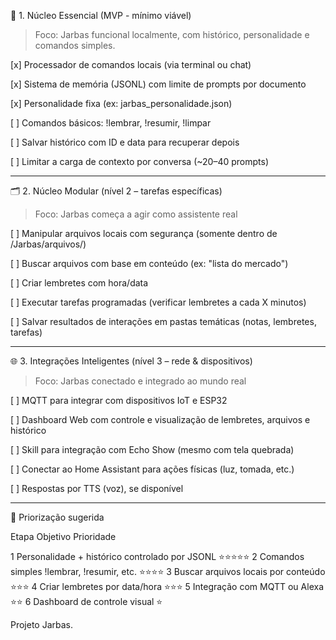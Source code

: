 🧠 1. Núcleo Essencial (MVP - mínimo viável)

> Foco: Jarbas funcional localmente, com histórico, personalidade e comandos simples.



[x] Processador de comandos locais (via terminal ou chat)

[x] Sistema de memória (JSONL) com limite de prompts por documento

[x] Personalidade fixa (ex: jarbas_personalidade.json)

[ ] Comandos básicos: !lembrar, !resumir, !limpar

[ ] Salvar histórico com ID e data para recuperar depois

[ ] Limitar a carga de contexto por conversa (~20–40 prompts)



---

🗂️ 2. Núcleo Modular (nível 2 – tarefas específicas)

> Foco: Jarbas começa a agir como assistente real



[ ] Manipular arquivos locais com segurança
(somente dentro de /Jarbas/arquivos/)

[ ] Buscar arquivos com base em conteúdo (ex: "lista do mercado")

[ ] Criar lembretes com hora/data

[ ] Executar tarefas programadas (verificar lembretes a cada X minutos)

[ ] Salvar resultados de interações em pastas temáticas (notas, lembretes, tarefas)



---

🌐 3. Integrações Inteligentes (nível 3 – rede & dispositivos)

> Foco: Jarbas conectado e integrado ao mundo real



[ ] MQTT para integrar com dispositivos IoT e ESP32

[ ] Dashboard Web com controle e visualização de lembretes, arquivos e histórico

[ ] Skill para integração com Echo Show (mesmo com tela quebrada)

[ ] Conectar ao Home Assistant para ações físicas (luz, tomada, etc.)

[ ] Respostas por TTS (voz), se disponível



---

🧩 Priorização sugerida

Etapa	Objetivo	Prioridade

1	Personalidade + histórico controlado por JSONL	⭐️⭐️⭐️⭐️⭐️
2	Comandos simples !lembrar, !resumir, etc.	⭐️⭐️⭐️⭐️
3	Buscar arquivos locais por conteúdo	⭐️⭐️⭐️
4	Criar lembretes por data/hora	⭐️⭐️⭐️
5	Integração com MQTT ou Alexa	⭐️⭐️
6	Dashboard de controle visual	⭐️

Projeto Jarbas.
